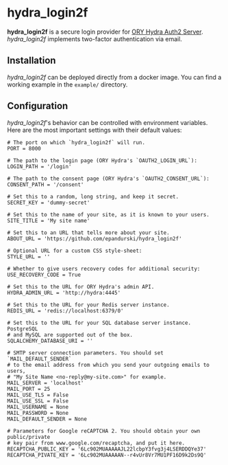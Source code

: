 # hydra_login2f

**hydra_login2f** is a secure login provider for [ORY Hydra Auth2
Server](https://github.com/ory/hydra). *hydra_login2f* implements
two-factor authentication via email.


## Installation

*hydra_login2f* can be deployed directly from a docker image. You can
find a working example in the `example/` directory.


## Configuration

*hydra_login2f*'s behavior can be controlled with environment
variables. Here are the most important settings with their default
values:

``` shell
# The port on which `hydra_login2f` will run.
PORT = 8000

# The path to the login page (ORY Hydra's `OAUTH2_LOGIN_URL`):
LOGIN_PATH = '/login'

# The path to the consent page (ORY Hydra's `OAUTH2_CONSENT_URL`):
CONSENT_PATH = '/consent'

# Set this to a random, long string, and keep it secret.
SECRET_KEY = 'dummy-secret'

# Set this to the name of your site, as it is known to your users.
SITE_TITLE = 'My site name'

# Set this to an URL that tells more about your site.
ABOUT_URL = 'https://github.com/epandurski/hydra_login2f'

# Optional URL for a custom CSS style-sheet:
STYLE_URL = ''

# Whether to give users recovery codes for additional security:
USE_RECOVERY_CODE = True

# Set this to the URL for ORY Hydra's admin API.
HYDRA_ADMIN_URL = 'http://hydra:4445'

# Set this to the URL for your Redis server instance.
REDIS_URL = 'redis://localhost:6379/0'

# Set this to the URL for your SQL database server instance. PostgreSQL
# and MySQL are supported out of the box.
SQLALCHEMY_DATABASE_URI = ''

# SMTP server connection parameters. You should set `MAIL_DEFAULT_SENDER`
# to the email address from which you send your outgoing emails to users,
# "My Site Name <no-reply@my-site.com>" for example.
MAIL_SERVER = 'localhost'
MAIL_PORT = 25
MAIL_USE_TLS = False
MAIL_USE_SSL = False
MAIL_USERNAME = None
MAIL_PASSWORD = None
MAIL_DEFAULT_SENDER = None

# Parameters for Google reCAPTCHA 2. You should obtain your own public/private
# key pair from www.google.com/recaptcha, and put it here.
RECAPTCHA_PUBLIC_KEY = '6Lc902MUAAAAAJL22lcbpY3fvg3j4LSERDDQYe37'
RECAPTCHA_PIVATE_KEY = '6Lc902MUAAAAAN--r4vUr8Vr7MU1PF16D9k2Ds9Q'
```

